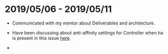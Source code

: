 # 2019/05/06 - 2019/05/11

* Communicated with my mentor about Deliverables and architecture.

* Have been discussing about anti-affinity settings for Controller when ha is present in this issue [here](https://github.com/linkerd/linkerd2/issues/1895).

*